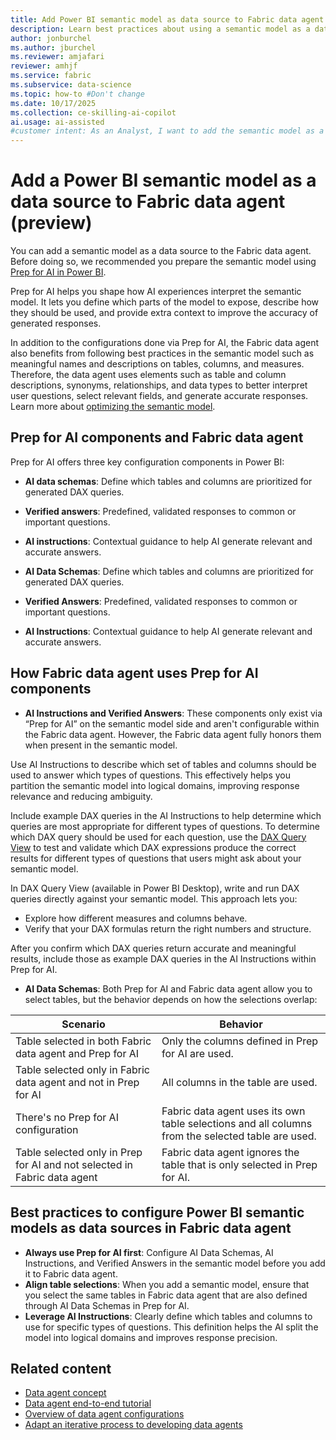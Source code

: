 ```yaml
---
title: Add Power BI semantic model as data source to Fabric data agent (preview)
description: Learn best practices about using a semantic model as a data source in Fabric data agent.
author: jonburchel
ms.author: jburchel
ms.reviewer: amjafari
reviewer: amhjf
ms.service: fabric
ms.subservice: data-science
ms.topic: how-to #Don't change
ms.date: 10/17/2025
ms.collection: ce-skilling-ai-copilot
ai.usage: ai-assisted
#customer intent: As an Analyst, I want to add the semantic model as a data source to Fabric data agent.
---
```


# Add a Power BI semantic model as a data source to Fabric data agent (preview)

You can add a semantic model as a data source to the Fabric data agent. Before doing so, we recommended you prepare the semantic model using [Prep for AI in Power BI](/power-bi/create-reports/copilot-prepare-data-ai).

Prep for AI helps you shape how AI experiences interpret the semantic model. It lets you define which parts of the model to expose, describe how they should be used, and provide extra context to improve the accuracy of generated responses.

In addition to the configurations done via Prep for AI, the Fabric data agent also benefits from following best practices in the semantic model such as meaningful names and descriptions on tables, columns, and measures. Therefore, the data agent uses elements such as table and column descriptions, synonyms, relationships, and data types to better interpret user questions, select relevant fields, and generate accurate responses. Learn more about [optimizing the semantic model](/power-bi/guidance/power-bi-optimization#optimizing-the-data-model).

## Prep for AI components and Fabric data agent

Prep for AI offers three key configuration components in Power BI:

- **AI data schemas**: Define which tables and columns are prioritized for generated DAX queries.
- **Verified answers**: Predefined, validated responses to common or important questions.
- **AI instructions**: Contextual guidance to help AI generate relevant and accurate answers.

- **AI Data Schemas**: Define which tables and columns are prioritized for generated DAX queries.
- **Verified Answers**: Predefined, validated responses to common or important questions.
- **AI Instructions**: Contextual guidance to help AI generate relevant and accurate answers.

## How Fabric data agent uses Prep for AI components

- **AI Instructions and Verified Answers**: These components only exist via “Prep for AI” on the semantic model side and aren't configurable within the Fabric data agent. However, the Fabric data agent fully honors them when present in the semantic model.

Use AI Instructions to describe which set of tables and columns should be used to answer which types of questions. This effectively helps you partition the semantic model into logical domains, improving response relevance and reducing ambiguity.

Include example DAX queries in the AI Instructions to help determine which queries are most appropriate for different types of questions. To determine which DAX query should be used for each question, use the [DAX Query View](/dax/best-practices/dax-user-defined-functions) to test and validate which DAX expressions produce the correct results for different types of questions that users might ask about your semantic model.

In DAX Query View (available in Power BI Desktop), write and run DAX queries directly against your semantic model. This approach lets you:

- Explore how different measures and columns behave.
- Verify that your DAX formulas return the right numbers and structure.

After you confirm which DAX queries return accurate and meaningful results, include those as example DAX queries in the AI Instructions within Prep for AI.

- **AI Data Schemas**: Both Prep for AI and Fabric data agent allow you to select tables, but the behavior depends on how the selections overlap:

| Scenario | Behavior |
|-----------|-----------|
| Table selected in both Fabric data agent and Prep for AI | Only the columns defined in Prep for AI are used. |
| Table selected only in Fabric data agent and not in Prep for AI | All columns in the table are used. |
| There's no Prep for AI configuration | Fabric data agent uses its own table selections and all columns from the selected table are used. |
| Table selected only in Prep for AI and not selected in Fabric data agent | Fabric data agent ignores the table that is only selected in Prep for AI. |

## Best practices to configure Power BI semantic models as data sources in Fabric data agent

- **Always use Prep for AI first**: Configure AI Data Schemas, AI Instructions, and Verified Answers in the semantic model before you add it to Fabric data agent.
- **Align table selections**: When you add a semantic model, ensure that you select the same tables in Fabric data agent that are also defined through AI Data Schemas in Prep for AI.
- **Leverage AI Instructions**: Clearly define which tables and columns to use for specific types of questions. This definition helps the AI split the model into logical domains and improves response precision.

## Related content

- [Data agent concept](concept-data-agent.md)
- [Data agent end-to-end tutorial](data-agent-end-to-end-tutorial.md)
- [Overview of data agent configurations](data-agent-configurations.md)
- [Adapt an iterative process to developing data agents](../data-science/develop-iterative-process-data-agent.md)


